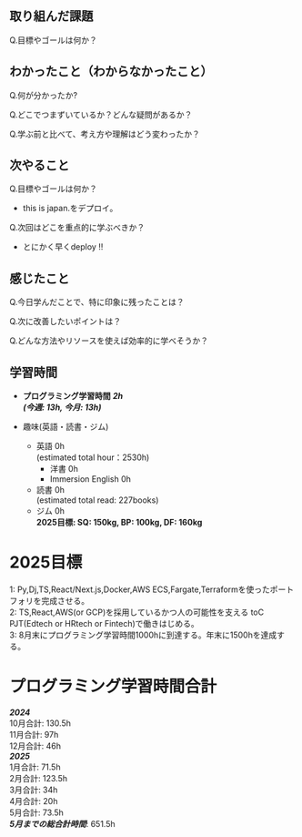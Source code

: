 ## 取り組んだ課題
Q.目標やゴールは何か？


## わかったこと（わからなかったこと）
Q.何が分かったか?

Q.どこでつまずいているか？どんな疑問があるか？

Q.学ぶ前と比べて、考え方や理解はどう変わったか？

## 次やること
Q.目標やゴールは何か？
- this is japan.をデプロイ。
  
Q.次回はどこを重点的に学ぶべきか？
- とにかく早くdeploy !!

## 感じたこと
Q.今日学んだことで、特に印象に残ったことは？

Q.次に改善したいポイントは？

Q.どんな方法やリソースを使えば効率的に学べそうか？


## 学習時間
- **プログラミング学習時間**
_**2h<br>
(今週: 13h, 今月: 13h)**_

- 趣味(英語・読書・ジム)
  - 英語 0h<br>(estimated total hour：2530h)
    - 洋書 0h
    - Immersion English 0h
  - 読書 0h<br>(estimated total read: 227books)
  - ジム 0h<br>**2025目標: SQ: 150kg, BP: 100kg, DF: 160kg**

# 2025目標
1: Py,Dj,TS,React/Next.js,Docker,AWS ECS,Fargate,Terraformを使ったポートフォリを完成させる。<br>
2: TS,React,AWS(or GCP)を採用しているかつ人の可能性を支える toC PJT(Edtech or HRtech or Fintech)で働きはじめる。<br>
3: 8月末にプログラミング学習時間1000hに到達する。年末に1500hを達成する。<br>

# プログラミング学習時間合計
_**2024**_<br>
10月合計: 130.5h<br>
11月合計: 97h<br>
12月合計: 46h<br>
_**2025**_<br>
1月合計: 71.5h<br>
2月合計: 123.5h <br>
3月合計: 34h <br>
4月合計: 20h <br>
5月合計: 73.5h <br>
_**5月までの総合計時間**_: 651.5h
